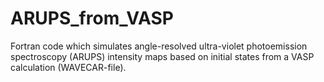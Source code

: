 # ARUPS_from_VASP
Fortran code which simulates angle-resolved ultra-violet photoemission spectroscopy (ARUPS) intensity maps based on initial states from a VASP calculation (WAVECAR-file).
